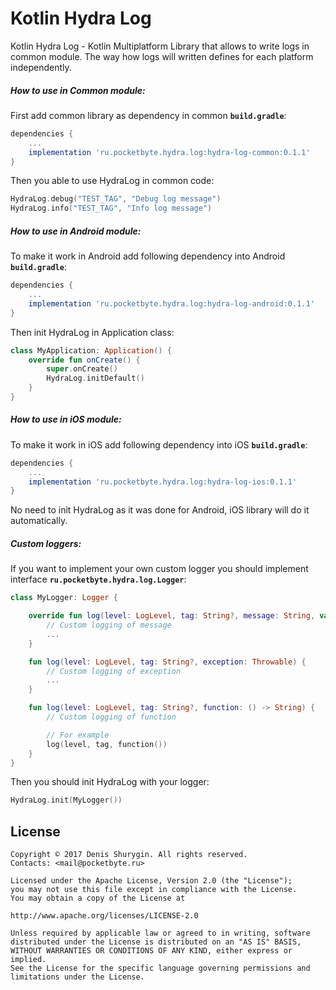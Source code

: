 # Kotlin Hydra Log
Kotlin Hydra Log - Kotlin Multiplatform Library that allows to write logs in common module. The way how logs will written defines for each platform independently.

##### How to use in Common module:
First add common library as dependency in common **`build.gradle`**:
```gradle
dependencies {
    ...
    implementation 'ru.pocketbyte.hydra.log:hydra-log-common:0.1.1'
}
```
Then you able to use HydraLog in common code:
```Kotlin
HydraLog.debug("TEST_TAG", "Debug log message")
HydraLog.info("TEST_TAG", "Info log message")
```

##### How to use in Android module:
To make it work in Android add following dependency into Android **`build.gradle`**:
```gradle
dependencies {
    ...
    implementation 'ru.pocketbyte.hydra.log:hydra-log-android:0.1.1'
}
```
Then init HydraLog in Application class:
```Kotlin
class MyApplication: Application() {
    override fun onCreate() {
        super.onCreate()
        HydraLog.initDefault()
    }
}
```

##### How to use in iOS module:
To make it work in iOS add following dependency into iOS **`build.gradle`**:
```gradle
dependencies {
    ...
    implementation 'ru.pocketbyte.hydra.log:hydra-log-ios:0.1.1'
}
```
No need to init HydraLog as it was done for Android, iOS library will do it automatically.

##### Custom loggers:
If you want to implement your own custom logger you should implement interface **`ru.pocketbyte.hydra.log.Logger`**:
```Kotlin
class MyLogger: Logger {

    override fun log(level: LogLevel, tag: String?, message: String, vararg arguments: Any) {
        // Custom logging of message
        ...
    }

    fun log(level: LogLevel, tag: String?, exception: Throwable) {
        // Custom logging of exception
        ...
    }

    fun log(level: LogLevel, tag: String?, function: () -> String) {
        // Custom logging of function

        // For example
        log(level, tag, function())
    }
}
```
Then you should init HydraLog with your logger:
```Kotlin
HydraLog.init(MyLogger())
```

## License
```
Copyright © 2017 Denis Shurygin. All rights reserved.
Contacts: <mail@pocketbyte.ru>

Licensed under the Apache License, Version 2.0 (the "License");
you may not use this file except in compliance with the License.
You may obtain a copy of the License at

http://www.apache.org/licenses/LICENSE-2.0

Unless required by applicable law or agreed to in writing, software
distributed under the License is distributed on an "AS IS" BASIS,
WITHOUT WARRANTIES OR CONDITIONS OF ANY KIND, either express or implied.
See the License for the specific language governing permissions and
limitations under the License.
```


